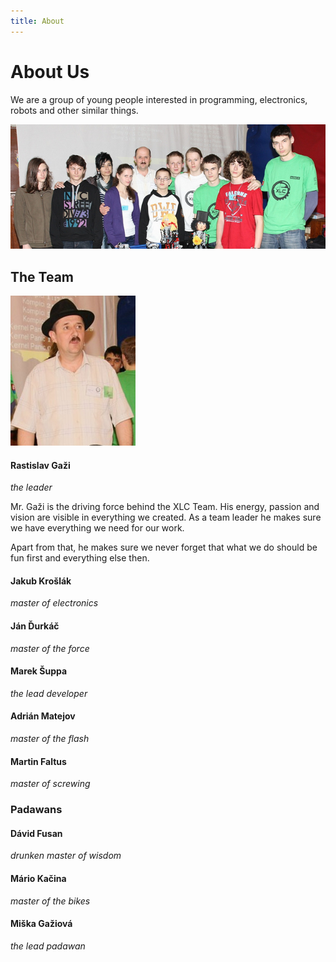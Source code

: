```yaml
---
title: About
---
```


# About Us

We are a group of young people interested in programming, electronics, robots
and other similar things. 


<div class="center_photo" markdown="1">

![the Team Photo](/img/team.png)

</div>

The Team
--------


<div class="photo" markdown="1">

![Gazi](/img/avatars/gazi.png)

</div>

<div class="about" markdown="1">

#### Rastislav Gaži 
*the leader* 

Mr. Gaži is the driving force behind the XLC Team. His energy, passion and
vision are visible in everything we created. As a team leader he makes sure we
have everything we need for our work. 

Apart from that, he makes sure we never forget that what we do should be fun 
first and everything else then.

</div>

<div style='clear:both'></div>


#### Jakub Krošlák
*master of electronics*


#### Ján Ďurkáč
*master of the force*

#### Marek Šuppa
*the lead developer*



#### Adrián Matejov
*master of the flash*

#### Martin Faltus
*master of screwing*


### Padawans

#### Dávid Fusan
*drunken master of wisdom*

#### Mário Kačina
*master of the bikes*

#### Miška Gažiová
*the lead padawan*
